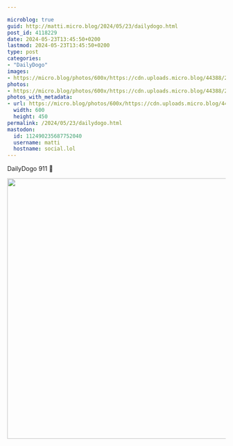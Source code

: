 ```yaml
---

microblog: true
guid: http://matti.micro.blog/2024/05/23/dailydogo.html
post_id: 4118229
date: 2024-05-23T13:45:50+0200
lastmod: 2024-05-23T13:45:50+0200
type: post
categories:
- "DailyDogo"
images:
- https://micro.blog/photos/600x/https://cdn.uploads.micro.blog/44388/2024/afabd0b7be88415ba792f65b61e8e1b9.jpg
photos:
- https://micro.blog/photos/600x/https://cdn.uploads.micro.blog/44388/2024/afabd0b7be88415ba792f65b61e8e1b9.jpg
photos_with_metadata:
- url: https://micro.blog/photos/600x/https://cdn.uploads.micro.blog/44388/2024/afabd0b7be88415ba792f65b61e8e1b9.jpg
  width: 600
  height: 450
permalink: /2024/05/23/dailydogo.html
mastodon:
  id: 112490235687752040
  username: matti
  hostname: social.lol
---
```

DailyDogo 911 🐶

<img src="/media/uploads/2024/afabd0b7be88415ba792f65b61e8e1b9.jpg" width="600" alt="" />
